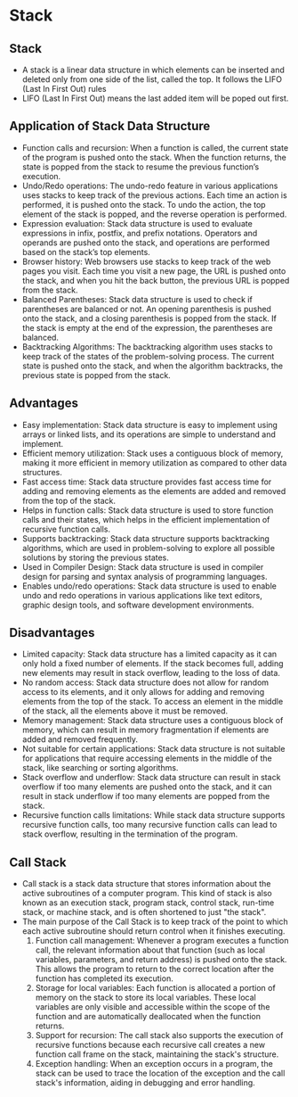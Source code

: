 # Stack
## Stack
* A stack is a linear data structure in which elements can be inserted and deleted only from one side of the list, called the top. It follows the LIFO (Last In First Out) rules
* LIFO (Last In First Out) means the last added item will be poped out first.

## Application of Stack Data Structure
+ Function calls and recursion: When a function is called, the current state of the program is pushed onto the stack. When the function returns, the state is popped from the stack to resume the previous function’s execution.
+ Undo/Redo operations: The undo-redo feature in various applications uses stacks to keep track of the previous actions. Each time an action is performed, it is pushed onto the stack. To undo the action, the top element of the stack is popped, and the reverse operation is performed.
+ Expression evaluation: Stack data structure is used to evaluate expressions in infix, postfix, and prefix notations. Operators and operands are pushed onto the stack, and operations are performed based on the stack’s top elements.
+ Browser history: Web browsers use stacks to keep track of the web pages you visit. Each time you visit a new page, the URL is pushed onto the stack, and when you hit the back button, the previous URL is popped from the stack.
+ Balanced Parentheses: Stack data structure is used to check if parentheses are balanced or not. An opening parenthesis is pushed onto the stack, and a closing parenthesis is popped from the stack. If the stack is empty at the end of the expression, the parentheses are balanced.
+ Backtracking Algorithms: The backtracking algorithm uses stacks to keep track of the states of the problem-solving process. The current state is pushed onto the stack, and when the algorithm backtracks, the previous state is popped from the stack.

## Advantages
+ Easy implementation: Stack data structure is easy to implement using arrays or linked lists, and its operations are simple to understand and implement.
+ Efficient memory utilization: Stack uses a contiguous block of memory, making it more efficient in memory utilization as compared to other data structures.
+ Fast access time: Stack data structure provides fast access time for adding and removing elements as the elements are added and removed from the top of the stack.
+ Helps in function calls: Stack data structure is used to store function calls and their states, which helps in the efficient implementation of recursive function calls.
+ Supports backtracking: Stack data structure supports backtracking algorithms, which are used in problem-solving to explore all possible solutions by storing the previous states.
+ Used in Compiler Design: Stack data structure is used in compiler design for parsing and syntax analysis of programming languages.
+ Enables undo/redo operations: Stack data structure is used to enable undo and redo operations in various applications like text editors, graphic design tools, and software development environments.

## Disadvantages
+ Limited capacity: Stack data structure has a limited capacity as it can only hold a fixed number of elements. If the stack becomes full, adding new elements may result in stack overflow, leading to the loss of data.
+ No random access: Stack data structure does not allow for random access to its elements, and it only allows for adding and removing elements from the top of the stack. To access an element in the middle of the stack, all the elements above it must be removed.
+ Memory management: Stack data structure uses a contiguous block of memory, which can result in memory fragmentation if elements are added and removed frequently.
+ Not suitable for certain applications: Stack data structure is not suitable for applications that require accessing elements in the middle of the stack, like searching or sorting algorithms.
+ Stack overflow and underflow: Stack data structure can result in stack overflow if too many elements are pushed onto the stack, and it can result in stack underflow if too many elements are popped from the stack.
+ Recursive function calls limitations: While stack data structure supports recursive function calls, too many recursive function calls can lead to stack overflow, resulting in the termination of the program.

## Call Stack
+ Call stack is a stack data structure that stores information about the active subroutines of a computer program. This kind of stack is also known as an execution stack, program stack, control stack, run-time stack, or machine stack, and is often shortened to just "the stack".
+ The main purpose of the Call Stack is to keep track of the point to which each active subroutine should return control when it finishes executing.
  1. Function call management: Whenever a program executes a function call, the relevant information about that function (such as local variables, parameters, and return address) is pushed onto the stack. This allows the program to return to the correct location after the function has completed its execution.
  2. Storage for local variables: Each function is allocated a portion of memory on the stack to store its local variables. These local variables are only visible and accessible within the scope of the function and are automatically deallocated when the function returns.
  3. Support for recursion: The call stack also supports the execution of recursive functions because each recursive call creates a new function call frame on the stack, maintaining the stack's structure.
  4. Exception handling: When an exception occurs in a program, the stack can be used to trace the location of the exception and the call stack's information, aiding in debugging and error handling.
